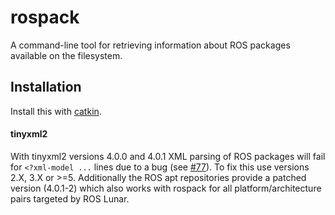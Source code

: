 # rospack
A command-line tool for retrieving information about ROS packages available on the filesystem.

## Installation

Install this with [catkin](http://wiki.ros.org/catkin).

#### tinyxml2

With tinyxml2 versions 4.0.0 and 4.0.1 XML parsing of ROS packages will fail for `<?xml-model ...` lines due to a bug (see [#77](https://github.com/ros/rospack/issues/77)). To fix this use versions 2.X, 3.X or >=5. Additionally the ROS apt repositories provide a patched version (4.0.1-2) which also works with rospack for all platform/architecture pairs targeted by ROS Lunar. 
